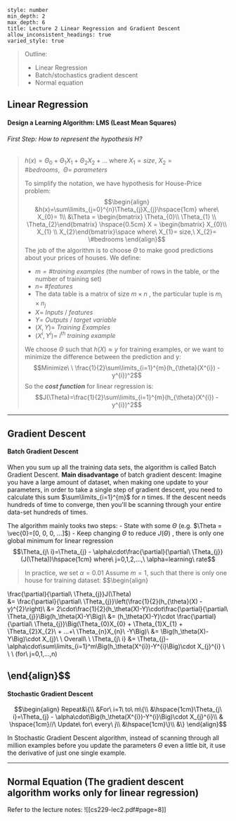 ```toc 
style: number
min_depth: 2
max_depth: 6
title: Lecture 2 Linear Regression and Gradient Descent
allow_inconsistent_headings: true
varied_style: true
```

> Outline:
> - Linear Regression
> - Batch/stochastics gradient descent
> - Normal equation


## Linear Regression

#### Design a Learning Algorithm: LMS (Least Mean Squares)

###### First Step: How to represent the hypothesis H?

>$h(x) = \Theta_{0} + \Theta_{1}X_{1} + \Theta_{2}X_{2} + ...$
>where $X_{1}= size,\  X_{2}= \#bedrooms,\ \ \Theta =\ parameters$
>
>To simplify the notation, we have hypothesis for House-Price problem:
>$$\begin{align}
 &h(x)=\sum\limits_{j=0}^{n}\Theta_{j}X_{j}\hspace{1cm}  where\ X_{0}= 1\\
 &\Theta = \begin{bmatrix} \Theta_{0}\\ \Theta_{1} \\ \Theta_{2}\end{bmatrix}
\hspace{0.5cm} X = \begin{bmatrix} X_{0}\\ X_{1} \\ X_{2}\end{bmatrix}\space where\ X_{1}= size,\  X_{2}= \#bedrooms
 \end{align}$$
>The job of the algorithm is to choose $\Theta$ to make good predictions about your prices of houses.
> We define:
> 
> 	- $m = \#training\ examples$ (the number of rows in the table, or the number of training set)
> 	- $n =\ \#features$
> 	- The data table is a matrix of size $m\times n$ , the particular tuple is $m_{i}\times n_{j}$
> 	- $X =\ Inputs\ / \ features$
> 	- $Y =\ Outputs\ / \ target\ variable$
> 	- $(X, Y) =\ Training\ Examples$
> 	- $(X^{i}, Y^{i}) =\ i^{th}\ training\ example$
> 
> 
>We choose $\Theta$ such that $h(X)\approx y$ for training examples, or we want to minimize the difference between the prediction and y:
>$$Minimize\ \ \frac{1}{2}\sum\limits_{i=1}^{m}(h_{\theta}(X^{i}) - y^{i})^2$$So the ***cost function*** for linear regression is:
>$$J(\Theta)=\frac{1}{2}\sum\limits_{i=1}^{m}(h_{\theta}(X^{i}) - y^{i})^2$$
---

## Gradient Descent

#### Batch Gradient Descent
When you sum up all the training data sets, the algorithm is called Batch Gradient Descent.
**Main disadvantage** of batch gradient descent:
	Imagine you have a large amount of dataset, when making one update to your parameters, in order to take a single step of gradient descent, you need to calculate this sum $\sum\limits_{i=1}^{m}$ for $n$ times.
	If the descent needs hundreds of time to converge, then you'll be scanning through your entire data-set hundreds of times.

The algorithm mainly tooks two steps:
	- State with some $\Theta$ (e.g. $\Theta = \vec{0}=[0, 0, 0, ...]$)
	- Keep changing $\Theta$ to reduce $J(\Theta)$ , there is only one global minimum for linear regression
$$\Theta_{j\ i}=\Theta_{j} - \alpha\cdot\frac{\partial}{\partial\ \Theta_{j}}(J(\Theta))\hspace{1cm} where\ j=0,1,2,...,\ \alpha=learning\ rate$$
> In practice, we set $\alpha = 0.01$
> Assume $m = 1$, such that there is only one house for training dataset:
$$\begin{align}

 \frac{\partial}{\partial\ \Theta_{j}}J(\Theta)  
   &= \frac{\partial}{\partial\ \Theta_{j}}\left(\frac{1}{2}(h_{\theta}(X) - y)^{2}\right)\\
   &= 2\cdot\frac{1}{2}(h_\theta(X)-Y)\cdot\frac{\partial}{\partial\ \Theta_{j}}\Big(h_\theta(X)-Y\Big)\\
   &=  (h_\theta(X)-Y)\cdot \frac{\partial}{\partial\ \Theta_{j}}\Big(\Theta_{0}X_{0} + \Theta_{1}X_{1} + \Theta_{2}X_{2}\ + ...+\ \Theta_{n}X_{n}\ -Y\Big)\\
   &= \Big(h_\theta(X)-Y\Big)\cdot X_{j}\\
   \\
   Overall\ \ \Theta_{j\ i} &= \Theta_{j}-\alpha\cdot\sum\limits_{i=1}^m\Big(h_\theta(X^{i})-Y^{i}\Big)\cdot X_{j}^{i}
   \ \ \ (for\ j=0,1,...,n)
   
   \end{align}$$
---
#### Stochastic Gradient Descent
$$\begin{align}
 Repeat&\{\\
 &For\ i=1\ to\ m\{\\
 &\hspace{1cm}\Theta_{j\ i}=\Theta_{j} - \alpha\cdot\Big(h_\theta(X^{i})-Y^{i}\Big)\cdot X_{j}^{i}\\
 & \hspace{1cm}//\ Update\ for\ every\ j\\
 &\hspace{1cm}\}\\
 &\}
\end{align}$$

In Stochastic Gradient Descent algorithm, instead of scanning through all million examples before you update the parameters $\Theta$ even a little bit, it use the derivative of just one single example. 

---

## Normal Equation (The gradient descent algorithm works only for linear regression)

Refer to the lecture notes: ![[cs229-lec2.pdf#page=8]]



